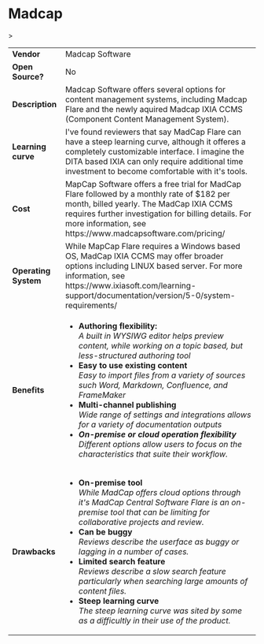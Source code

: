 # Madcap
<table>
  <tr>
    <td><b>Vendor</td>
    <td>Madcap Software</td>
  </tr>
  <tr>
    <td><b>Open Source?</td>
    <td>No</td>
  </tr>
  <tr>
    <td><b>Description</td>
    <td>Madcap Software offers several options for content management systems, including Madcap Flare and the newly aquired Madcap IXIA CCMS (Component Content Management System).   </td>
  </tr> 
  <tr>
    <td><b>Learning curve</td>
    <td>I've found reviewers that say MadCap Flare can have a steep learning curve, although it offeres a completely customizable interface. I imagine the DITA based IXIA can only require additional time investment to become comfortable with it's tools.</td>
  </tr> 
  <tr>
    <td><b>Cost</td>
    <td>MapCap Software offers a free trial for MadCap Flare followed by a monthly rate of $182 per month, billed yearly. The MadCap IXIA CCMS requires further investigation for billing details. For more information,  see https://www.madcapsoftware.com/pricing/</td>
  </tr>
  <tr>
    <td><b>Operating System</td>
    <td>While MapCap Flare requires a Windows based OS, MadCap IXIA CCMS may offer broader options including LINUX based server. For more information, see https://www.ixiasoft.com/learning-support/documentation/version/5-0/system-requirements/</td>
  </tr> 
  <tr>
    <td><b>Benefits</td>
  <td>
    <ul>
      <li><b>Authoring flexibility: </b><br><i>A built in WYSIWG editor helps preview content, while working on a topic based, but less-structured authoring tool</i></li>
      <li><b>Easy to use existing content </b><br><i>Easy to import files from a variety of sources such Word, Markdown, Confluence, and FrameMaker </i></li>
      <li><b>Multi-channel publishing</b><br><i>Wide range of settings and integrations allows for a variety of documentation outputs</li>
      <li><b>On-premise or cloud operation flexibility</b><br><i>Different options allow users to focus on the characteristics that suite their workflow.</li>    
    </ul>
  </td>
</tr>
<tr>
  <td><b>Drawbacks</td>
  <td>
    <ul>
      <li><b>On-premise tool</b><br><i>While MadCap offers cloud options through it's MadCap Central Software Flare is an on-premise tool that can be limiting for collaborative projects and review. </i></li>
      <li><b>Can be buggy</b><br><i>Reviews describe the userface as buggy or lagging in a number of cases. </i></li>
      <li><b>Limited search feature</b><br><i>Reviews describe a slow search feature particularly when searching large amounts of content files.</i></li>
      <li><b>Steep learning curve</b><br><i>The steep learning curve was sited by some as a difficultly in their use of the product. </i></li>
    </ul>
  </td> 
</tr>
<tr>>
</tr>
</table>
